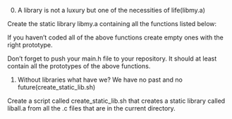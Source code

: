 0. A library is not a luxury but one of the necessities of life(libmy.a)


Create the static library libmy.a containing all the functions listed below:


If you haven’t coded all of the above functions create empty ones with the right prototype.


Don’t forget to push your main.h file to your repository. It should at least contain all the prototypes of the above functions.


1. Without libraries what have we? We have no past and no future(create_static_lib.sh)


Create a script called create_static_lib.sh that creates a static library called liball.a from all the .c files that are in the current directory.
